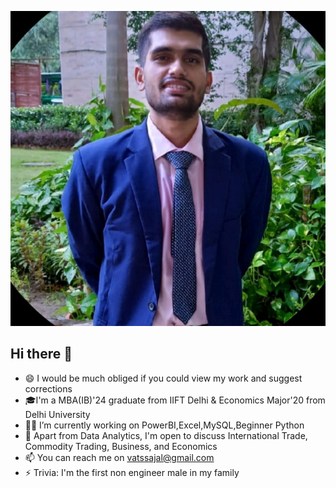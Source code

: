 ![Sajal's Photo](https://github.com/SajalVats/SajalVats/blob/main/Portfolio%20Self%20Image.png)

## Hi there 👋

- 😄 I would be much obliged if you could view my work and suggest corrections
- 🎓I'm a MBA(IB)'24 graduate from IIFT Delhi & Economics Major'20 from Delhi University
- 🧑‍💻 I’m currently working on PowerBI,Excel,MySQL,Beginner Python
- 👯 Apart from Data Analytics, I'm open to discuss International Trade, Commodity Trading, Business, and Economics
- 📫 You can reach me on vatssajal@gmail.com
- ⚡ Trivia: I'm the first non engineer male in my family
